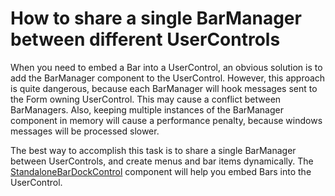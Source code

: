 # How to share a single BarManager between different UserControls


<p>When you need to embed a Bar into a UserControl, an obvious solution is to add the BarManager component to the UserControl. However, this approach is quite dangerous, because each BarManager will hook messages sent to the Form owning UserControl. This may cause a conflict between BarManagers. Also, keeping multiple instances of the BarManager component in memory will cause a performance penalty, because windows messages will be processed slower.</p><p>The best way to accomplish this task is to share a single BarManager between UserControls, and create menus and bar items dynamically. The <a href="http://documentation.devexpress.com/#WindowsForms/clsDevExpressXtraBarsStandaloneBarDockControltopic">StandaloneBarDockControl</a> component will help you embed Bars into the UserControl.</p>

<br/>


